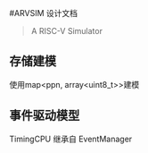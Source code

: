 #ARVSIM 设计文档
> A RISC-V Simulator
## 存储建模
使用map<ppn, array<uint8_t>>建模

## 事件驱动模型
TimingCPU 继承自 EventManager